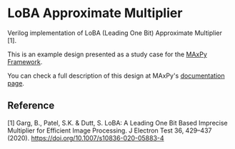 # LoBA Approximate Multiplier
Verilog implementation of LoBA (Leading One Bit) Approximate Multiplier [1].

This is an example design presented as a study case for the [MAxPy Framework](https://github.com/MAxPy-Project/MAxPy).

You can check a full description of this design at MAxPy's [documentation page](https://maxpy-project.github.io/MAxPy/).

## Reference
[1] Garg, B., Patel, S.K. & Dutt, S. LoBA: A Leading One Bit Based Imprecise Multiplier for Efficient Image Processing. J Electron Test 36, 429–437 (2020). https://doi.org/10.1007/s10836-020-05883-4
